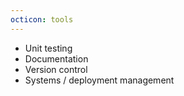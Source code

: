 ```yaml
---
octicon: tools
---
```


* Unit testing
* Documentation
* Version control
* Systems / deployment management
